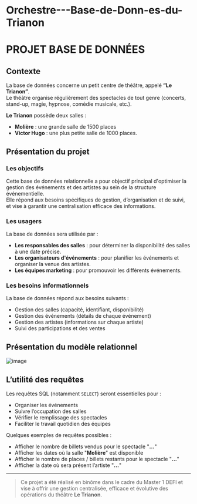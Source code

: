 # Orchestre---Base-de-Donn-es-du-Trianon

# PROJET BASE DE DONNÉES

## Contexte

La base de données concerne un petit centre de théâtre, appelé **“Le Trianon”**.  
Le théâtre organise régulièrement des spectacles de tout genre (concerts, stand-up, magie, hypnose, comédie musicale, etc.).

**Le Trianon** possède deux salles :
- **Molière** : une grande salle de 1500 places
- **Victor Hugo** : une plus petite salle de 1000 places.

## Présentation du projet

### Les objectifs

Cette base de données relationnelle a pour objectif principal d'optimiser la gestion des événements et des artistes au sein de la structure événementielle.  
Elle répond aux besoins spécifiques de gestion, d’organisation et de suivi, et vise à garantir une centralisation efficace des informations.

### Les usagers

La base de données sera utilisée par :
- **Les responsables des salles** : pour déterminer la disponibilité des salles à une date précise.
- **Les organisateurs d'événements** : pour planifier les événements et organiser la venue des artistes.
- **Les équipes marketing** : pour promouvoir les différents événements.

### Les besoins informationnels

La base de données répond aux besoins suivants :
- Gestion des salles (capacité, identifiant, disponibilité)
- Gestion des événements (détails de chaque événement)
- Gestion des artistes (informations sur chaque artiste)
- Suivi des participations et des ventes

## Présentation du modèle relationnel

![image](https://github.com/user-attachments/assets/c815ac81-60f7-42f7-8380-de1e1b363e74)


## L’utilité des requêtes

Les requêtes SQL (notamment `SELECT`) seront essentielles pour :
- Organiser les événements
- Suivre l’occupation des salles
- Vérifier le remplissage des spectacles
- Faciliter le travail quotidien des équipes

Quelques exemples de requêtes possibles :
- Afficher le nombre de billets vendus pour le spectacle "**...**"
- Afficher les dates où la salle "**Molière**" est disponible
- Afficher le nombre de places / billets restants pour le spectacle "**...**"
- Afficher la date où sera présent l’artiste "**...**"

---

> Ce projet a été réalisé en binôme dans le cadre du Master 1 DEFI et vise à offrir une gestion centralisée, efficace et évolutive des opérations du théâtre **Le Trianon**.
